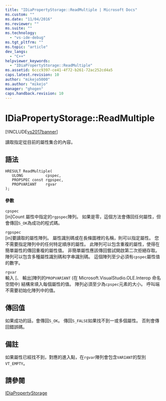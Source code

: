 ```yaml
---
title: "IDiaPropertyStorage::ReadMultiple | Microsoft Docs"
ms.custom: ""
ms.date: "11/04/2016"
ms.reviewer: ""
ms.suite: ""
ms.technology: 
  - "vs-ide-debug"
ms.tgt_pltfrm: ""
ms.topic: "article"
dev_langs: 
  - "C++"
helpviewer_keywords: 
  - "IDiaPropertyStorage::ReadMultiple"
ms.assetid: 6ccc9397-ce41-4f72-b261-72ac252cd4a5
caps.latest.revision: 10
author: "mikejo5000"
ms.author: "mikejo"
manager: "ghogen"
caps.handback.revision: 10
---
```

# IDiaPropertyStorage::ReadMultiple
[!INCLUDE[vs2017banner](../../code-quality/includes/vs2017banner.md)]

讀取指定從目前的屬性集合的內容。  
  
## 語法  
  
```cpp#  
HRESULT ReadMultiple(   
   ULONG          cpspec,  
   PROPSPEC const rgpspec,  
   PROPVARIANT    rgvar  
);  
```  
  
#### 參數  
 `cpspec`  
 \[in\]Count 屬性中指定的`rgpspec`陣列。  如果是零，這個方法會傳回任何屬性，但會傳回`S_OK`為成功的程式碼。  
  
 `rgpspec`  
 \[in\]要讀取的屬性陣列。  屬性識別碼或在長條圖裡的名稱，則可以指定屬性。  您不需要指定陣列中的任何特定順序的屬性。  此陣列可以包含重複的屬性，使得在簡單屬性的傳回重複的屬性值。  非簡單屬性應該傳回嘗試開啟第二次拒絕存取。  陣列可以包含多種屬性識別碼和字串識別碼。  這個陣列至少必須有`cpspec`屬性值的數字。  
  
 `rgvar`  
 輸入 \[、 輸出\]陣列的`PROPVARIANT` \(在 Microsoft.VisualStudio.OLE.Interop 命名空間中\) 結構來填入每個屬性的值。  陣列必須至少為`cpspec`元素的大小。  呼叫端不需要初始化陣列中的值。  
  
## 傳回值  
 如果成功的話，會傳回`S_OK`。  傳回`S_FALSE`如果找不到一或多個屬性。  否則會傳回錯誤碼。  
  
## 備註  
 如果屬性已經找不到，對應的進入點，在`rgvar`陣列會包含`VARIANT`的型別`VT_EMPTY`。  
  
## 請參閱  
 [IDiaPropertyStorage](../../debugger/debug-interface-access/idiapropertystorage.md)